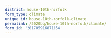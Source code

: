 ```yaml
---
district: house-10th-norfolk
form_type: climate
unique_id: house-10th-norfolk-climate
permalink: /2020bq/house-10th-norfolk/climate/
form_id: '201705916871054'
---
```

